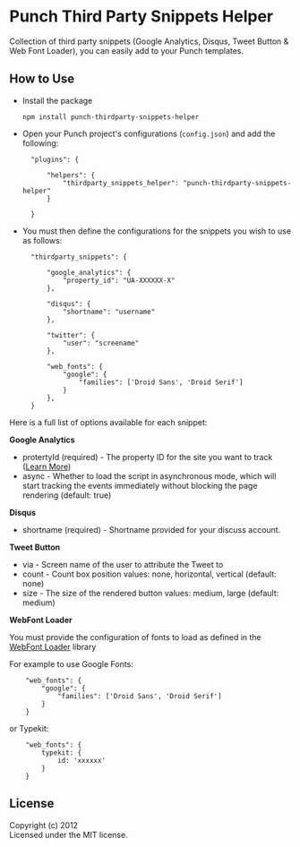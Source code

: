 # Punch Third Party Snippets Helper

Collection of third party snippets (Google Analytics, Disqus, Tweet Button & Web Font Loader), you can easily add to your Punch templates.

## How to Use 

* Install the package

	`npm install punch-thirdparty-snippets-helper`

* Open your Punch project's configurations (`config.json`) and add the following:

		"plugins": {

			"helpers": {
				"thirdparty_snippets_helper": "punch-thirdparty-snippets-helper"
			}

		}

* You must then define the configurations for the snippets you wish to use as follows:

		"thirdparty_snippets": {

			"google_analytics": {
				"property_id": "UA-XXXXXX-X"	
			},

			"disqus": {
				"shortname": "username"	
			},

			"twitter": {
				"user": "screename"
			},

			"web_fonts": {
				"google": {
					"families": ['Droid Sans', 'Droid Serif']
				}
			},
		}

Here is a full list of options available for each snippet:

**Google Analytics**

* protertyId (required) - The property ID for the site you want to track ([Learn More](http://support.google.com/analytics/bin/answer.py?hl=en&answer=1032385))
* async - Whether to load the script in asynchronous mode, which will start tracking the events immediately without blocking the page rendering (default: true)

**Disqus**

* shortname (required) - Shortname provided for your discuss account.

**Tweet Button**

* via - Screen name of the user to attribute the Tweet to
* count - Count box position values: none, horizontal, vertical (default: none)
* size - The size of the rendered button values: medium, large (default: medium) 

**WebFont Loader**

You must provide the configuration of fonts to load as defined in the [WebFont Loader](https://github.com/typekit/webfontloader) library

For example to use Google Fonts:

		"web_fonts": {
			"google": {
				"families": ['Droid Sans', 'Droid Serif']
			}
		}

or Typekit:

		"web_fonts": {
			typekit: {
				id: 'xxxxxx'
			}
		}

## License

Copyright (c) 2012   
Licensed under the MIT license.
